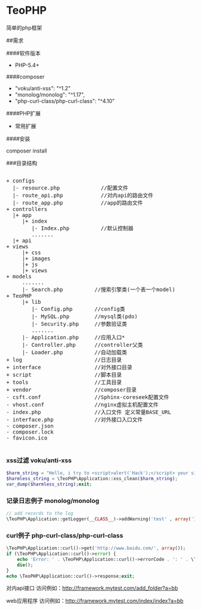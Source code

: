 # TeoPHP
简单的php框架

##需求

####软件版本

* PHP-5.4+

####composer

* "voku/anti-xss": "^1.2"
* "monolog/monolog": "^1.17",
* "php-curl-class/php-curl-class": "^4.10"

####PHP扩展

* 常用扩展

####安装

composer install

###目录结构
<pre>

+ configs
  |- resource.php             //配置文件
  |- route_api.php            //对内api的路由文件
  |- route_app.php            //app的路由文件
+ controllers
  |+ app
     |+ index  
        |- Index.php          //默认控制器
        .......
  |+ api
+ views    
     |+ css
     |+ images      
     |+ js
     |+ views   
+ models    
     .......
     |- Search.php          //搜索引擎类(一个表一个model)   
+ TeoPHP
     |+ lib
        |- Config.php       //config类
        |- MySQL.php        //mysql类(pdo)
        |- Security.php     //参数验证类
        .......
     |- Application.php     //应用入口*
     |- Controller.php      //controller父类
     |- Loader.php          //自动加载类
+ log                       //日志目录
+ interface                 //对外接口目录
+ script                    //脚本目录
+ tools                     //工具目录       
+ vendor                    //composer目录
- csft.conf                 //Sphinx-coreseek配置文件
- vhost.conf                //nginx虚拟主机配置文件
- index.php                 //入口文件 定义常量BASE_URL
- interface.php             //对外接口入口文件
- composer.json
- composer.lock
- favicon.ico

</pre>

### xss过滤 voku/anti-xss
```php
$harm_string = "Hello, i try to <script>alert('Hack');</script> your site";
$harmless_string = \TeoPHP\Application::xss_clean($harm_string);
var_dump($harmless_string);exit;
```

### 记录日志例子 monolog/monolog
```php
// add records to the log
\TeoPHP\Application::getLogger(__CLASS__)->addWarning('test' , array('1' => 'meiyou','2'));exit;
```

### curl例子 php-curl-class/php-curl-class
```php
\TeoPHP\Application::curl()->get('http://www.baidu.com/', array());
if (\TeoPHP\Application::curl()->error) {
    echo 'Error: ' . \TeoPHP\Application::curl()->errorCode . ': ' . \TeoPHP\Application::curl()->errorMessage;
    die();
}
echo \TeoPHP\Application::curl()->response;exit;
```

对内api接口
访问例如：http://framework.mytest.com/add_folder?a=bb

web应用程序
访问例如：http://framework.mytest.com/index/index?a=bb
